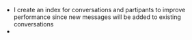 - I create an index for conversations and partipants  to improve performance since new messages will be added to existing conversations
- 